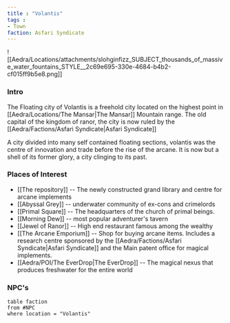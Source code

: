 ```yaml
---
title : "Volantis"
tags : 
- Town
faction: Asfari Syndicate
---
```


![[Aedra/Locations/attachments/slohginfizz_SUBJECT_thousands_of_massive_water_fountains_STYLE__2c69e695-330e-4684-b4b2-cf015ff9b5e8.png]]
### Intro
The Floating city of Volantis is a freehold city located on the highest point in [[Aedra/Locations/The Mansar|The Mansar]] Mountain range. The old capital of the kingdom of ranor, the city is now ruled by the [[Aedra/Factions/Asfari Syndicate|Asfari Syndicate]] 

A city divided into many self contained floating sections, volantis was the centre of innovation and trade before the rise of the arcane. It is now but a shell of its former glory, a city clinging to its past.


### Places of Interest

- [[The repository]] -- The newly constructed grand library and centre for arcane implements
- [[Abyssal Grey]] -- underwater community of ex-cons and crimelords
- [[Primal Square]] -- The headquarters of the church of primal beings.
- [[Morning Dew]] -- most popular adventurer's tavern
- [[Jewel of Ranor]] -- High end restaurant famous among the wealthy
- [[The Arcane Emporium]] -- Shop for buying arcane items. Includes a research centre sponsored by the [[Aedra/Factions/Asfari Syndicate|Asfari Syndicate]] and the Main patent office for magical implements.
- [[Aedra/POI/The EverDrop|The EverDrop]] -- The magical nexus that produces freshwater for the entire world


### NPC's

```dataview
table faction
from #NPC 
where location = "Volantis"
```




